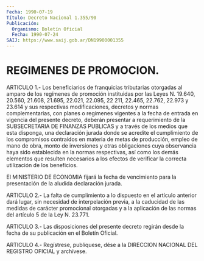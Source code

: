 ```yaml
---
Fecha: 1990-07-19
Título: Decreto Nacional 1.355/90
Publicación:
  Organismo: Boletín Oficial
  Fecha: 1990-07-24
SAIJ: https://www.saij.gob.ar/DN19900001355
---
```

# REGIMENES DE PROMOCION.

<a id="1"></a>
ARTICULO  1.-  Los  beneficiarios  de  franquicias tributarias otorgadas al amparo de los regímenes de promoción  instituidas  por las  Leyes  N.  19.640,  20.560, 21.608, 21.695, 22.021, 22.095, 22 211, 22.465, 22.762, 22.973 y 23.614 y sus respectivas modificaciones, decretos y  normas  complementarias,  con  planes o regímenes  vigentes  a la fecha de entrada en vigencia del presente decreto, deberán presentar  a  requerimiento de la SUBSECRETARIA DE FINANZAS PUBLICAS y a través de  los  medios que esta disponga, una declaración  jurada  donde  se  acredite  el  cumplimiento  de  los compromisos contraídos en materia de metas  de  producción,  empleo de  mano  de  obra,  monto de inversiones y otras obligaciones cuya observancia haya sido  establecida  en  la  normas respectivas, así como los demás elementos que resulten necesarios  a  los efectos de verificar    la   correcta  utilización  de  los  beneficios.

El MINISTERIO DE ECONOMIA  fijará  la  fecha de vencimiento para la presentación de la aludida declaración jurada.

<a id="2"></a>
ARTICULO  2.-  La  falta  de cumplimiento a lo dispuesto en el artículo  anterior  dará  lugar,  sin  necesidad  de  interpelación previa,  a  la  caducidad de las medidas  de  carácter  promocional otorgadas y a la  aplicación de las normas del artículo 5 de la Ley N. 23.771.

<a id="3"></a>
ARTICULO  3.-  Las  disposiciones del presente decreto regirán desde la fecha de su publicación en el Boletín Oficial.

<a id="4"></a>
ARTICULO  4.-  Regístrese,  publíquese,  dése  a  la DIRECCION NACIONAL DEL REGISTRO OFICIAL y archívese.